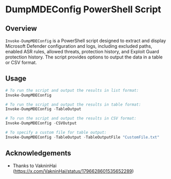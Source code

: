 # DumpMDEConfig PowerShell Script

## Overview
`Invoke-DumpMDEConfig` is a PowerShell script designed to extract and display Microsoft Defender configuration and logs, including excluded paths, enabled ASR rules, allowed threats, protection history, and Exploit Guard protection history. The script provides options to output the data in a table or CSV format.

## Usage

```powershell
# To run the script and output the results in list format:
Invoke-DumpMDEConfig

# To run the script and output the results in table format:
Invoke-DumpMDEConfig -TableOutput

# To run the script and output the results in CSV format:
Invoke-DumpMDEConfig -CSVOutput

# To specify a custom file for table output:
Invoke-DumpMDEConfig -TableOutput -TableOutputFile "CustomFile.txt"
```
## Acknowledgements 

* Thanks to VakninHai (https://x.com/VakninHai/status/1796628601535652289)
